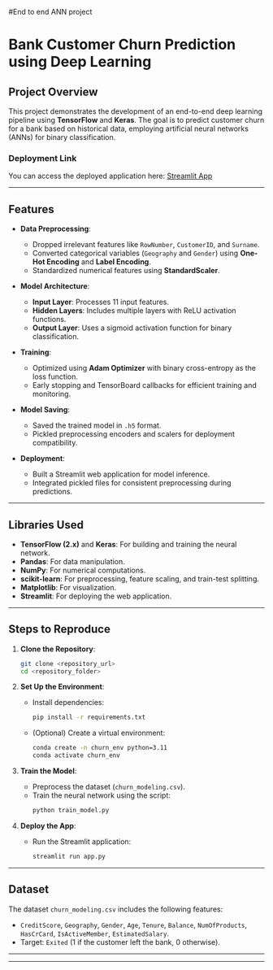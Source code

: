 #End to end ANN project

# Bank Customer Churn Prediction using Deep Learning

## Project Overview
This project demonstrates the development of an end-to-end deep learning pipeline using **TensorFlow** and **Keras**. The goal is to predict customer churn for a bank based on historical data, employing artificial neural networks (ANNs) for binary classification.

### Deployment Link
You can access the deployed application here: [Streamlit App](https://lxqyfwms5yivekxnmrts4u.streamlit.app/)

---

## Features
- **Data Preprocessing**:
  - Dropped irrelevant features like `RowNumber`, `CustomerID`, and `Surname`.
  - Converted categorical variables (`Geography` and `Gender`) using **One-Hot Encoding** and **Label Encoding**.
  - Standardized numerical features using **StandardScaler**.

- **Model Architecture**:
  - **Input Layer**: Processes 11 input features.
  - **Hidden Layers**: Includes multiple layers with ReLU activation functions.
  - **Output Layer**: Uses a sigmoid activation function for binary classification.

- **Training**:
  - Optimized using **Adam Optimizer** with binary cross-entropy as the loss function.
  - Early stopping and TensorBoard callbacks for efficient training and monitoring.

- **Model Saving**:
  - Saved the trained model in `.h5` format.
  - Pickled preprocessing encoders and scalers for deployment compatibility.

- **Deployment**:
  - Built a Streamlit web application for model inference.
  - Integrated pickled files for consistent preprocessing during predictions.

---

## Libraries Used
- **TensorFlow (2.x)** and **Keras**: For building and training the neural network.
- **Pandas**: For data manipulation.
- **NumPy**: For numerical computations.
- **scikit-learn**: For preprocessing, feature scaling, and train-test splitting.
- **Matplotlib**: For visualization.
- **Streamlit**: For deploying the web application.

---

## Steps to Reproduce
1. **Clone the Repository**:
   ```bash
   git clone <repository_url>
   cd <repository_folder>
   ```

2. **Set Up the Environment**:
   - Install dependencies:
     ```bash
     pip install -r requirements.txt
     ```
   - (Optional) Create a virtual environment:
     ```bash
     conda create -n churn_env python=3.11
     conda activate churn_env
     ```

3. **Train the Model**:
   - Preprocess the dataset (`churn_modeling.csv`).
   - Train the neural network using the script:
     ```bash
     python train_model.py
     ```

4. **Deploy the App**:
   - Run the Streamlit application:
     ```bash
     streamlit run app.py
     ```

---

## Dataset
The dataset `churn_modeling.csv` includes the following features:
- `CreditScore`, `Geography`, `Gender`, `Age`, `Tenure`, `Balance`, `NumOfProducts`, `HasCrCard`, `IsActiveMember`, `EstimatedSalary`.
- Target: `Exited` (1 if the customer left the bank, 0 otherwise).

---



---


